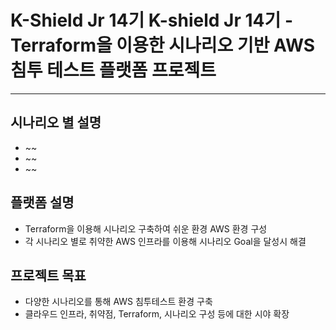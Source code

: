 # K-Shield Jr 14기 K-shield Jr 14기 - Terraform을 이용한 시나리오 기반 AWS 침투 테스트 플랫폼 프로젝트
---

## 시나리오 별 설명
- ~~
- ~~
- ~~

## 플랫폼 설명
- Terraform을 이용해 시나리오 구축하여 쉬운 환경 AWS 환경 구성
- 각 시나리오 별로 취약한 AWS 인프라를 이용해 시나리오 Goal을 달성시 해결 

## 프로젝트 목표
- 다양한 시나리오를 통해 AWS 침투테스트 환경 구축
- 클라우드 인프라, 취약점, Terraform, 시나리오 구성 등에 대한 시야 확장